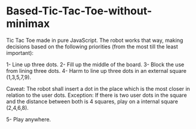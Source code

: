 # Based-Tic-Tac-Toe-without-minimax
Tic Tac Toe made in pure JavaScript.
The robot works that way, making decisions based on the following priorities (from the most till the least important):

1- Line up three dots.
2- Fill up the middle of the board.
3- Block the use from lining three dots.
4- Harm to line up three dots in an external square (1,3,5,7,9).

Caveat: The robot shall insert a dot in the place which is the most closer in relation to the user dots.
Exception: If there is two user dots in the square and the distance between both is 4 squares, play on a internal square (2,4,6,8).

5- Play anywhere.
